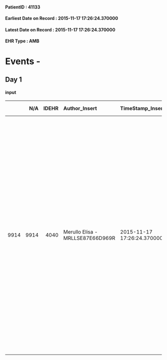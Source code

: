 
#### PatientID : 41133
#### Earliest Date on Record : 2015-11-17 17:26:24.370000
#### Latest Date on Record : 2015-11-17 17:26:24.370000
#### EHR Type : AMB

# Events - 

## Day 1

#### input
|      |    N/A |   IDEHR | Author_Insert                    | TimeStamp_Insert           | EHRType   |   PatientID |   IDDigitalSignDocument | persone_vicine   |   Unnamed: 0_x.1 |   IDANAMNESI_SOCIALE | Patient   | FamigliaAltro   | Paziente_T   | FamigliaAltro_T   |   Non_Rilevabile_x.1 | Note_Non_Rilevabile_x.1   | opt_Problemi   | Note_I                                                                                                                                                                                                                                                                                                                                                                                                                                                                                     | ds_note_timori                                                                                                                                                               | chk_contr_sintomi   | opt_paziente_a   | opt_famiglia_a      | opt_adeguatezza   | ds_note_ad                                                         | opt_paziente_solo   | ds_note_con                                                                                                                                                                                                                                                                          | opt_presente_assente   | Presenza_minori   | Caregiver_principale   | opt_capacita   | ds_familiari_coinv         | opt_necessario   | opt_presente   | opt_risorse_ec   | opt_paziente_psi   | opt_Ins_vol   | ds_note_prio                                                                                                                                                                                                                                  | opt_paziente_ad   | opt_caregiver_ad   | opt_esenzione   | opt_inv_civile   |   ds_codice_es | Needs     | Domestic partnership   | Fragility   | opt_disponibilita_f   | opt_indennita_acc   | opt_legge   | opt_famiglia_psi   | opt_disponibilit_paz   |
|-----:|-------:|--------:|:---------------------------------|:---------------------------|:----------|------------:|------------------------:|:-----------------|-----------------:|---------------------:|:----------|:----------------|:-------------|:------------------|---------------------:|:--------------------------|:---------------|:-------------------------------------------------------------------------------------------------------------------------------------------------------------------------------------------------------------------------------------------------------------------------------------------------------------------------------------------------------------------------------------------------------------------------------------------------------------------------------------------|:-----------------------------------------------------------------------------------------------------------------------------------------------------------------------------|:--------------------|:-----------------|:--------------------|:------------------|:-------------------------------------------------------------------|:--------------------|:-------------------------------------------------------------------------------------------------------------------------------------------------------------------------------------------------------------------------------------------------------------------------------------|:-----------------------|:------------------|:-----------------------|:---------------|:---------------------------|:-----------------|:---------------|:-----------------|:-------------------|:--------------|:----------------------------------------------------------------------------------------------------------------------------------------------------------------------------------------------------------------------------------------------|:------------------|:-------------------|:----------------|:-----------------|---------------:|:----------|:-----------------------|:------------|:----------------------|:--------------------|:------------|:-------------------|:-----------------------|
| 9914 |   9914 |    4040 | Merullo Elisa - MRLLSE87E66D969R | 2015-11-17 17:26:24.370000 | AMB       |       41133 |                  189211 | N/A              |             1871 |                 1282 | Si#1      | Si#1            | No#0         | Parziale#2        |                    0 | NR                        | No#0           | Figlia informata della diagnosi della mamma ma molto sfuggente durante il colloquio. Le condizioni cliniche della mamma fanno pensare ad una prognosi a brevissimo termine, anche se la figlia ha manifestato comportamenti che fanno capire che fa fatica ad accettare la situazione clinica della mamma e la prognosi infausta. Non sono riuscita a svolgere un colloquio standard ma la figlia √® uscita 5/6 volte per motivi diversi dal telefono che squilla alla chiamata importante | La figlia mi chiede un monitoraggio ogni ora della mamma; le spiego comune funzione il nostro servizio ed il senso dell'assistenza domiciliare. Figlia impreparata e agitata | controllo sintomi#0 | Indefinite#2     | Sovradimensionate#0 | Si#1              | Nucleo familiare presente e attivo da un punto di vista gestionale | No#0                | La pz vive con la badante 24 ore su 24. Presenti due figli, Valeria e Alberto. Il figlio Alberto vive e lavora in Svizzera e dovrebbe arrivare nella mattinata di domani. Figlia in difficolt√† da un punto di vista emotivo: a sua volta √® stata operata di k mammella come la pz. | Presente#1             | No#0              | caregiver              | Adeguato#0     | children and grandchildren | No#0             | Si#1           | Adeguate#1       | No#0               | No#0          | Il bisogno espresso √® a livello clinico assistenziale; richieste da parte della figlia non congruenti rispetto ad un percorso di terminalit√†. La sensazione avuta √® che la figlia non sia stata preparata al possibile exitus della mamma. | Parziale#1        | Parziale#1         | Si#1            | No#0             |             48 | Clinici#0 | Badante#1              | nessuna#0   | Si#1                  | No#0                | No#0        | No#0               | Si#1                   |


